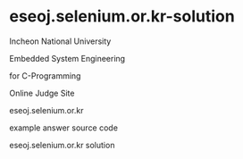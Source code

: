 # eseoj.selenium.or.kr-solution
Incheon National University

Embedded System Engineering

for C-Programming

Online Judge Site

eseoj.selenium.or.kr

example answer source code

eseoj.selenium.or.kr solution
